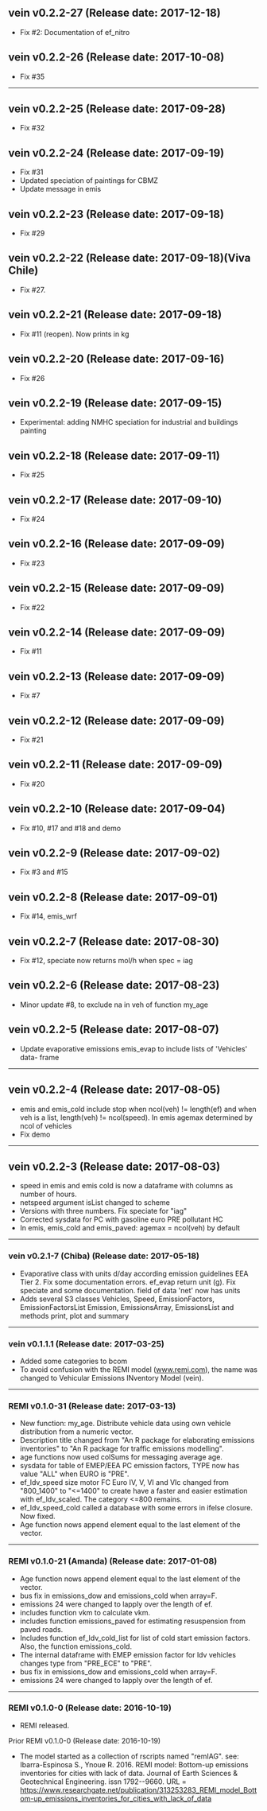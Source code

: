 ## vein v0.2.2-27 (Release date: 2017-12-18)
- Fix #2: Documentation of ef_nitro

## vein v0.2.2-26 (Release date: 2017-10-08)
- Fix #35
____________________________________________________________________________________

## vein v0.2.2-25 (Release date: 2017-09-28)
- Fix #32
## vein v0.2.2-24 (Release date: 2017-09-19)
- Fix #31
- Updated speciation of paintings for CBMZ
- Update message in emis
## vein v0.2.2-23 (Release date: 2017-09-18)
- Fix #29
## vein v0.2.2-22 (Release date: 2017-09-18)(Viva Chile)
- Fix #27. 
## vein v0.2.2-21 (Release date: 2017-09-18)
- Fix #11 (reopen). Now prints in kg
## vein v0.2.2-20 (Release date: 2017-09-16)
- Fix #26
## vein v0.2.2-19 (Release date: 2017-09-15)
- Experimental: adding NMHC speciation for industrial and buildings painting
## vein v0.2.2-18 (Release date: 2017-09-11)
- Fix #25
## vein v0.2.2-17 (Release date: 2017-09-10)
- Fix #24
## vein v0.2.2-16 (Release date: 2017-09-09)
- Fix #23
## vein v0.2.2-15 (Release date: 2017-09-09)
- Fix #22
## vein v0.2.2-14 (Release date: 2017-09-09)
- Fix #11
## vein v0.2.2-13 (Release date: 2017-09-09)
- Fix #7 
## vein v0.2.2-12 (Release date: 2017-09-09)
- Fix #21 
## vein v0.2.2-11 (Release date: 2017-09-09)
- Fix #20
## vein v0.2.2-10 (Release date: 2017-09-04)
- Fix #10, #17 and #18 and demo
## vein v0.2.2-9 (Release date: 2017-09-02)
- Fix #3 and #15
## vein v0.2.2-8 (Release date: 2017-09-01)
- Fix #14, emis_wrf
## vein v0.2.2-7 (Release date: 2017-08-30)
- Fix #12, speciate now returns mol/h when spec = iag
## vein v0.2.2-6 (Release date: 2017-08-23)
- Minor update #8, to exclude na in veh of function my_age
## vein v0.2.2-5 (Release date: 2017-08-07)
- Update evaporative emissions emis_evap  to include lists of 'Vehicles' data-
frame
____________________________________________________________________________________

## vein v0.2.2-4 (Release date: 2017-08-05)

- emis and emis_cold include stop when ncol(veh) != length(ef) and when
veh is a list, length(veh) != ncol(speed). In emis agemax determined by ncol of
vehicles
- Fix demo

____________________________________________________________________________________

## vein v0.2.2-3 (Release date: 2017-08-03)

- speed in emis and emis cold is now a dataframe with columns as number of hours.
- netspeed argument isList changed to scheme
- Versions with three numbers. Fix speciate for "iag"
- Corrected sysdata for PC with gasoline euro PRE pollutant HC
- In emis, emis_cold and emis_paved: agemax  =  ncol(veh) by default

____________________________________________________________________________________

### vein v0.2.1-7 (Chiba) (Release date: 2017-05-18)

- Evaporative class with units d/day according emission guidelines EEA Tier 2.
Fix some documentation errors. ef_evap return unit (g). Fix speciate and some
documentation. field of data 'net' now has units
- Adds several S3 classes Vehicles, Speed, EmissionFactors, EmissionFactorsList
Emission, EmissionsArray, EmissionsList and methods print, plot and summary
____________________________________________________________________________________

### vein v0.1.1.1 (Release date: 2017-03-25)

- Added some categories to bcom
- To avoid confusion with the REMI model (www.remi.com),
the name was changed to Vehicular Emissions INventory Model (vein).

____________________________________________________________________________________

###  REMI v0.1.0-31 (Release date: 2017-03-13)

- New function: my_age. Distribute vehicle data using own vehicle distribution
from a numeric vector.
- Description title changed from "An R package for elaborating emissions
inventories" to "An R package for traffic emissions modelling".
- age functions now used colSums for messaging average age.
- sysdata for table of EMEP/EEA PC emission factors, TYPE now has value "ALL"
when EURO is "PRE".
- ef_ldv_speed size motor FC Euro IV, V, VI and VIc changed from "800_1400"
to "<=1400" to create have a faster and easier estimation with ef_ldv_scaled.
The category <=800 remains.
- ef_ldv_speed_cold called a database with some errors in ifelse closure.
Now fixed.
- Age function nows append element equal to the last element of the
vector.

____________________________________________________________________________________

###  REMI v0.1.0-21 (Amanda) (Release date: 2017-01-08)

- Age function nows append element equal to the last element of the
vector.
- bus fix in emissions_dow and emissions_cold when array=F.
- emissions 24 were changed to lapply over the length of ef.
- includes function vkm to calculate vkm.
- includes function emissions_paved for estimating resuspension from paved roads.
- Includes function ef_ldv_cold_list for list of cold start emission factors.
  Also, the function emissions_cold.
- The internal dataframe with EMEP emission factor for ldv vehicles
  changes type from "PRE_ECE" to "PRE".
- bus fix in emissions_dow and emissions_cold when array=F.
- emissions 24 were changed to lapply over the length of ef.

____________________________________________________________________________________


### REMI v0.1.0-0 (Release date: 2016-10-19)

- REMI released.

Prior REMI v0.1.0-0 (Release date: 2016-10-19)

- The model started as a collection of rscripts named "remIAG".
see: Ibarra-Espinosa S., Ynoue R. 2016. REMI model: Bottom-up emissions
inventories for cities with lack of data. Journal of Earth Sciences &
Geotechnical Engineering. issn 1792--9660.
URL =
https://www.researchgate.net/publication/313253283_REMI_model_Bottom-up_emissions_inventories_for_cities_with_lack_of_data


